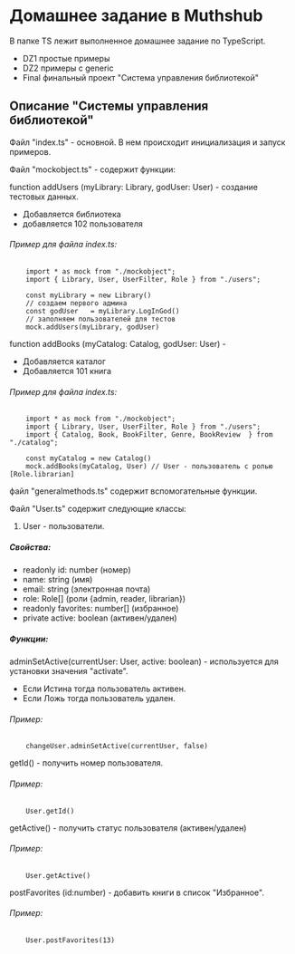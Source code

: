 # Домашнее задание в Muthshub #

В папке TS лежит выполненное домашнее задание по TypeScript.
- DZ1 простые примеры
- DZ2 примеры с generic
- Final финальный проект "Система управления библиотекой"
  
## Описание "Системы управления библиотекой" ##

Файл "index.ts" - основной. В нем происходит инициализация и запуск примеров.

Файл "mockobject.ts" - содержит функции:

function addUsers (myLibrary: Library, godUser: User) - создание тестовых данных.
* Добавляется библиотека
* добавляется 102 пользователя

###### Пример для файла index.ts: ######
        import * as mock from "./mockobject";
        import { Library, User, UserFilter, Role } from "./users";

        const myLibrary = new Library()
        // создаем первого админа
        const godUser   = myLibrary.LogInGod()
        // заполняем пользователей для тестов
        mock.addUsers(myLibrary, godUser)

function addBooks (myCatalog: Catalog, godUser: User) - 
* Добавляется каталог
* Добавляется 101 книга
###### Пример для файла index.ts: ######
        import * as mock from "./mockobject";
        import { Library, User, UserFilter, Role } from "./users";
        import { Catalog, Book, BookFilter, Genre, BookReview  } from "./catalog";

        const myCatalog = new Catalog()
        mock.addBooks(myCatalog, User) // User - пользователь с ролью [Role.librarian]

файл "generalmethods.ts" содержит вспомогательные функции.

Файл "User.ts" содержит следующие классы:
1. User - пользователи.
##### Свойства: #####
- readonly id:        number    (номер)
- name:               string    (имя)
- email:              string    (электронная почта)
- role:               Role[]    (роли {admin, reader, librarian})
- readonly favorites: number[]  (избранное)
- private active:     boolean   (активен/удален)
##### Функции: #####
adminSetActive(currentUser: User, active: boolean) - используется для установки значения "activate". 
- Если Истина тогда пользователь активен. 
- Если Ложь тогда пользователь удален.
###### Пример: ######
        changeUser.adminSetActive(currentUser, false)

getId() - получить номер пользователя.
###### Пример: ######
        User.getId()

getActive() - получить статус пользователя (активен/удален)
###### Пример: ######
        User.getActive()

postFavorites (id:number) - добавить книги в список "Избранное".

###### Пример: ######
        User.postFavorites(13)

